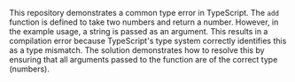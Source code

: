 This repository demonstrates a common type error in TypeScript. The `add` function is defined to take two numbers and return a number. However, in the example usage, a string is passed as an argument. This results in a compilation error because TypeScript's type system correctly identifies this as a type mismatch. The solution demonstrates how to resolve this by ensuring that all arguments passed to the function are of the correct type (numbers).